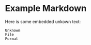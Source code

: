# Example Markdown

Here is some embedded unkown text:

<!--file input/junk.junk-->
```
Unknown
File
Format
```
<!--file end-->